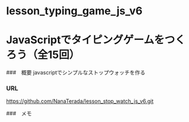 # lesson_typing_game_js_v6
JavaScriptでタイピングゲームをつくろう（全15回）
===

###　概要
javascriptでシンプルなストップウォッチを作る

### URL
https://github.com/NanaTerada/lesson_stop_watch_js_v6.git

###　メモ
